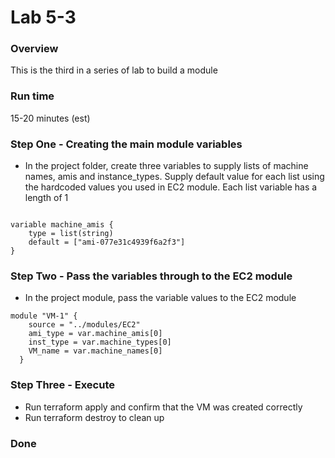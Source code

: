# Lab 5-3

### Overview
 
This is the third in a series of lab to build a module

### Run time
15-20 minutes (est)

### Step One - Creating the main module variables

* In the project folder, create three variables to supply lists of machine names, amis and instance_types. Supply default value for each list using the hardcoded values you used in EC2 module. Each list variable has a length of 1

```hcl

variable machine_amis {
    type = list(string)
    default = ["ami-077e31c4939f6a2f3"]
}
```

### Step Two - Pass the variables through to the EC2 module

* In the project module, pass the variable values to the EC2 module

```hcl
module "VM-1" {
    source = "../modules/EC2"
    ami_type = var.machine_amis[0]
    inst_type = var.machine_types[0]
    VM_name = var.machine_names[0]
  }
```

### Step Three - Execute

* Run terraform apply and confirm that the VM was created correctly
* Run terraform destroy to clean up

### Done



